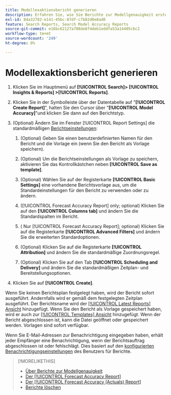 ```yaml
---
title: Modellexaktionsbericht generieren
description: Erfahren Sie, wie Sie Berichte zur Modellgenauigkeit erstellen.
exl-id: 84a32782-e141-45bc-87df-c7b82d0e8ad0
feature: Search Reports, Search Model Accuracy Reports
source-git-commit: e16bc62127a708de8f4deb1eddfa53a14405cbc2
workflow-type: tm+mt
source-wordcount: '249'
ht-degree: 0%

---
```


# Modellexaktionsbericht generieren

1. Klicken Sie im Hauptmenü auf **[!UICONTROL Search]> [!UICONTROL Insights & Reports] >[!UICONTROL Reports]**.

1. Klicken Sie in der Symbolleiste über der Datentabelle auf &quot;**[!UICONTROL Create Report]**&quot;, halten Sie den Cursor über &quot;**[!UICONTROL Model Accuracy]**&quot;und klicken Sie dann auf den Berichtstyp.

1. (Optional) Ändern Sie im Fenster [!UICONTROL Report Settings] die standardmäßigen [Berichtseinstellungen](forecast-accuracy-report.md):

   1. (Optional) Geben Sie einen benutzerdefinierten Namen für den Bericht und die Vorlage ein (wenn Sie den Bericht als Vorlage speichern).

   1. (Optional) Um die Berichtseinstellungen als Vorlage zu speichern, aktivieren Sie das Kontrollkästchen neben **[!UICONTROL Save as template]**.

   1. (Optional) Wählen Sie auf der Registerkarte **[!UICONTROL Basic Settings]** eine vorhandene Berichtsvorlage aus, um die Standardeinstellungen für den Bericht zu verwenden oder zu ändern.

   1. ([!UICONTROL Forecast Accuracy Report] only; optional) Klicken Sie auf den **[!UICONTROL Columns tab]** und ändern Sie die Standardspalten im Bericht.

   1. ( Nur [!UICONTROL Forecast Accuracy Report]; optional) Klicken Sie auf die Registerkarte **[!UICONTROL Advanced Filters]** und ändern Sie die erweiterten Standardoptionen.

   1. (Optional) Klicken Sie auf die Registerkarte **[!UICONTROL Attribution]** und ändern Sie die standardmäßige Zuordnungsregel.

   1. (Optional) Klicken Sie auf den Tab **[!UICONTROL Scheduling and Delivery]** und ändern Sie die standardmäßigen Zeitplan- und Bereitstellungsoptionen.

1. Klicken Sie auf **[!UICONTROL Create]**.

Wenn Sie keinen Berichtsplan festgelegt haben, wird der Bericht sofort ausgeführt. Andernfalls wird er gemäß dem festgelegten Zeitplan ausgeführt. Der Berichtsname wird der [[!UICONTROL Latest Reports] Ansicht](/help/search-social-commerce/reports/report-about.md) hinzugefügt. Wenn Sie den Bericht als Vorlage gespeichert haben, wird er auch zur [[!UICONTROL Templates] Ansicht](/help/search-social-commerce/reports/report-about.md) hinzugefügt. Wenn der Bericht abgeschlossen ist, kann die Datei geöffnet oder gespeichert werden. Vorlagen sind sofort verfügbar.

Wenn Sie E-Mail-Adressen zur Benachrichtigung eingegeben haben, erhält jeder Empfänger eine Benachrichtigung, wenn der Berichtsauftrag abgeschlossen ist oder fehlschlägt. Dies basiert auf den [konfigurierten Benachrichtigungseinstellungen](/help/search-social-commerce/notifications/notification-edit.md) des Benutzers für Berichte.

>[!MORELIKETHIS]
>
>* [Über Berichte zur Modellgenauigkeit](/help/search-social-commerce/reports/management/model-accuracy/model-accuracy-report-about.md)
>* [Der [!UICONTROL Forecast Accuracy Report]](forecast-accuracy-report.md)
>* [Der [!UICONTROL Forecast Accuracy (Actuals) Report]](forecast-accuracy-actuals-report.md)
>* [Berichte löschen](/help/search-social-commerce/reports/management/report-delete.md)

